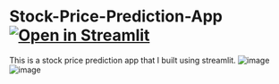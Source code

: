 # Stock-Price-Prediction-App[![Open in Streamlit](https://static.streamlit.io/badges/streamlit_badge_black_white.svg)](https://share.streamlit.io/dhanyahegde01/stock-price-prediction-app/main/Myapp.py)
This is a stock price prediction app that I built using streamlit.
![image](https://user-images.githubusercontent.com/71935582/139588701-d1d30bcc-70db-4c7a-b5e4-92ad00c48082.png)
![image](https://user-images.githubusercontent.com/71935582/139593164-6f73419e-a8f8-4f11-9613-0a9617f3edf5.png)





